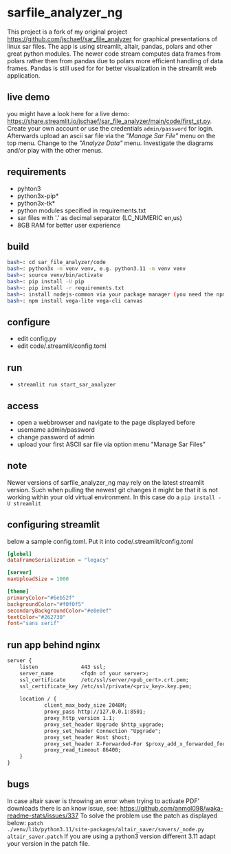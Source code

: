 # sarfile_analyzer_ng

This project is a fork of my original project <https://github.com/jschaef/sar_file_analyzer> for graphical presentations of linux sar files.
The app is using streamlit, altair, pandas, polars and other great
python modules.
The newer code stream computes data frames from polars rather then from
pandas due to polars more efficient handling of data frames.
Pandas is still used for for better visualization in the streamlit web application.

## live demo

you might have a look here for a live demo:
<https://share.streamlit.io/jschaef/sar_file_analyzer/main/code/first_st.py>.
Create your own account or use the credentials <code>admin/password</code> for
login. Afterwards upload an ascii sar file via the _"Manage Sar File"_ menu on the
top menu. Change to the _"Analyze Data"_ menu. Investigate the diagrams and/or
play with the other menus.

## requirements

* pyhton3
* python3x-pip*
* python3x-tk*
* python modules specified in requirements.txt
* sar files with '.' as decimal separator (LC_NUMERIC en,us)
* 8GB RAM for better user experience

## build

```bash
bash~: cd sar_file_analyzer/code
bash~: python3x -m venv venv, e.g. python3.11 -m venv venv
bash~: source venv/bin/activate
bash~: pip install -U pip
bash~: pip install -r requirements.txt
bash~: install nodejs-common via your package manager (you need the npm binary)
bash~: npm install vega-lite vega-cli canvas
```

## configure

* edit config.py
* edit code/.streamlit/config.toml

## run

* <code>streamlit run start_sar_analyzer</code>

## access

* open a webbrowser and navigate to the page displayed before
* username admin/password
* change password of admin
* upload your first ASCII sar file via option menu "Manage Sar Files"

## note

Newer versions of sarfile_analyzer_ng may rely on the latest streamlit version.
Such when pulling the newest git changes it might be that it is not working
within your old virtual environment.
In this case do a <code>pip install -U streamlit</code>

## configuring streamlit

below a sample config.toml. Put it into code/.streamlit/config.toml

```toml
[global]
dataFrameSerialization = "legacy"

[server]
maxUploadSize = 1000

[theme]
primaryColor="#6eb52f"
backgroundColor="#f0f0f5"
secondaryBackgroundColor="#e0e0ef"
textColor="#262730"
font="sans serif"
```

## run app behind nginx

```txt
server {
    listen              443 ssl;
    server_name         <fqdn of your server>;
    ssl_certificate     /etc/ssl/server/<pub_cert>.crt.pem;
    ssl_certificate_key /etc/ssl/private/<priv_key>.key.pem;
    
    location / {
            client_max_body_size 2048M;
            proxy_pass http://127.0.0.1:8501;
            proxy_http_version 1.1;
            proxy_set_header Upgrade $http_upgrade;
            proxy_set_header Connection "Upgrade";
            proxy_set_header Host $host;
            proxy_set_header X-Forwarded-For $proxy_add_x_forwarded_for;
            proxy_read_timeout 86400;
    }
}
```

## bugs

In case altair saver is throwing an error when trying to activate PDF' downloads
there is an know issue, see:
<https://github.com/anmol098/waka-readme-stats/issues/337>
To solve the problem use the patch as displayed below:
<code>patch ./venv/lib/python3.11/site-packages/altair_saver/savers/_node.py altair_saver.patch</code>
If you are using a python3 version different 3.11 adapt your version in the patch file.
